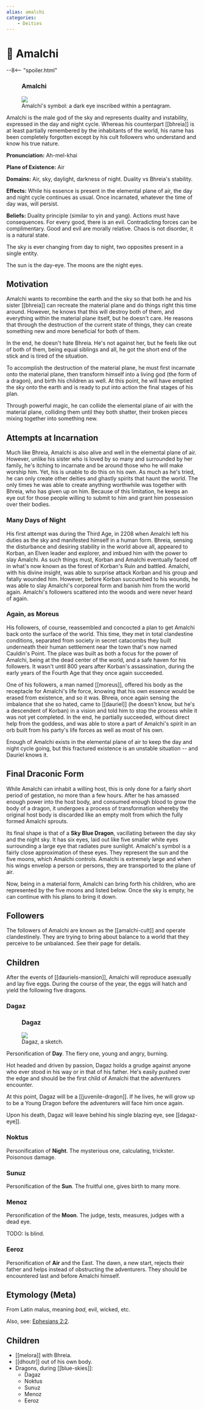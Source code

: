 ```yaml
---
alias: amalchi
categories:
    - Deities
---
```

# 🔐 Amalchi

--8<-- "spoiler.html"

<figure class="infobox right">
  <h3>Amalchi</h3>
  <a href="/assets/images/amalchi-symbol-full.png">
    <img src="/assets/images/amalchi-symbol-tiny.png" />
  </a>
  <figcaption>
    Amalchi's symbol: a dark eye inscribed within a pentagram.
  </figcaption>
</figure>

Amalchi is the male god of the sky and represents duality and instability, expressed in the day and night cycle. Whereas his counterpart [[bhreia]] is at least partially remembered by the inhabitants of the world, his name has been completely forgotten except by his cult followers who understand and know his true nature.

**Pronunciation:** Ah-mel-khai

**Plane of Existence:** Air

**Domains:** Air, sky, daylight, darkness of night. Duality vs Bhreia's stability.

**Effects:** While his essence is present in the elemental plane of air, the day and night cycle continues as usual. Once incarnated, whatever the time of day was, will persist.

**Beliefs:** Duality principle (similar to yin and yang). Actions must have consequences. For every good, there is an evil. Contradicting forces can be complimentary. Good and evil are morally relative. Chaos is not disorder, it is a natural state.

The sky is ever changing from day to night, two opposites present in a single entity.

The sun is the day-eye. The moons are the night eyes.

## Motivation

Amalchi wants to recombine the earth and the sky so that both he and his sister [[bhreia]] can recreate the material plane and do things right this time around. However, he knows that this will destroy both of them, and everything within the material plane itself, but he doesn't care. He reasons that through the destruction of the current state of things, they can create something new and more beneficial for both of them.

In the end, he doesn't hate Bhreia. He's not against her, but he feels like out of both of them, being equal siblings and all, he got the short end of the stick and is tired of the situation.

To accomplish the destruction of the material plane, he must first incarnate onto the material plane, then transform himself into a living god (the form of a dragon), and birth his children as well. At this point, he will have emptied the sky onto the earth and is ready to put into action the final stages of his plan.

Through powerful magic, he can collide the elemental plane of air with the material plane, colliding them until they both shatter, their broken pieces mixing together into something new.

## Attempts at Incarnation

Much like Bhreia, Amalchi is also alive and well in the elemental plane of air. However, unlike his sister who is loved by so many and surrounded by her family, he's itching to incarnate and be around those who he will make worship him. Yet, his is unable to do this on his own. As much as he's tried, he can only create other deities and ghastly spirits that haunt the world. The only times he was able to create anything worthwhile was together with Bhreia, who has given up on him. Because of this limitation, he keeps an eye out for those people willing to submit to him and grant him possession over their bodies.

### Many Days of Night

His first attempt was during the Third Age, in 2208 when Amalchi left his duties as the sky and manifested himself in a human form. Bhreia, sensing the disturbance and desiring stability in the world above all, appeared to Korban, an Elven leader and explorer, and imbued him with the power to slay Amalchi. As such things must, Korban and Amalchi eventually faced off in what's now known as the forest of Korban's Ruin and battled. Amalchi, with his divine insight, was able to surprise attack Korban and his group and fatally wounded him. However, before Korban succumbed to his wounds, he was able to slay Amalchi's corporeal form and banish him from the world again. Amalchi's followers scattered into the woods and were never heard of again.

### Again, as Moreus

His followers, of course, reassembled and concocted a plan to get Amalchi back onto the surface of the world. This time, they met in total clandestine conditions, separated from society in secret catacombs they built underneath their human settlement near the town that's now named Cauldin's Point. The place was built as both a focus for the power of Amalchi, being at the dead center of the world, and a safe haven for his followers. It wasn't until 800 years after Korban's assassination, during the early years of the Fourth Age that they once again succeeded.

One of his followers, a man named [[moreus]], offered his body as the receptacle for Amalchi's life force, knowing that his own essence would be erased from existence, and so it was. Bhreia, once again sensing the imbalance that she so hated, came to [[dauriel]] (he doesn't know, but he's a descendent of Korban) in a vision and told him to stop the process while it was not yet completed. In the end, he partially succeeded, without direct help from the goddess, and was able to store a part of Amalchi's spirit in an orb built from his party's life forces as well as most of his own.

Enough of Amalchi exists in the elemental plane of air to keep the day and night cycle going, but this fractured existence is an unstable situation -- and Dauriel knows it.

## Final Draconic Form

While Amalchi can inhabit a willing host, this is only done for a fairly short period of gestation, no more than a few hours. After he has amassed enough power into the host body, and consumed enough blood to grow the body of a dragon, it undergoes a process of transformation whereby the original host body is discarded like an empty molt from which the fully formed Amalchi sprouts.

Its final shape is that of a **Sky Blue Dragon**, vacillating between the day sky and the night sky. It has six eyes, laid out like five smaller white eyes surrounding a large eye that radiates pure sunlight. Amalchi's symbol is a fairly close approximation of these eyes. They represent the sun and the five moons, which Amalchi controls. Amalchi is extremely large and when his wings envelop a person or persons, they are transported to the plane of air.

Now, being in a material form, Amalchi can bring forth his children, who are represented by the five moons and listed below. Once the sky is empty, he can continue with his plans to bring it down.

## Followers

The followers of Amalchi are known as the [[amalchi-cult]] and operate clandestinely. They are trying to bring about balance to a world that they perceive to be unbalanced. See their page for details.

## Children

After the events of [[dauriels-mansion]], Amalchi will reproduce asexually and lay five eggs. During the course of the year, the eggs will hatch and yield the following five dragons.

### Dagaz

<figure class="infobox right">
  <h3>Dagaz</h3>
  <a href="/assets/images/dagaz-full.png">
    <img src="/assets/images/dagaz-tiny.png" />
  </a>
  <figcaption>
    Dagaz, a sketch.
  </figcaption>
</figure>

Personification of **Day**. The fiery one, young and angry, burning.

Hot headed and driven by passion, Dagaz holds a grudge against anyone who ever stood in his way or in that of his father. He's easily pushed over the edge and should be the first child of Amalchi that the adventurers encounter.

At this point, Dagaz will be a [[juvenile-dragon]]. If he lives, he will grow up to be a Young Dragon before the adventurers will face him once again.

Upon his death, Dagaz will leave behind his single blazing eye, see [[dagaz-eye]].

### Noktus

Personification of **Night**. The mysterious one, calculating, trickster. Poisonous damage.

### Sunuz

Personification of the **Sun**. The fruitful one, gives birth to many more.

### Menoz

Personification of the **Moon**. The judge, tests, measures, judges with a dead eye.

TODO: Is blind.

### Eeroz

Personification of **Air** and the East. The dawn, a new start, rejects their father and helps instead of obstructing the adventurers. They should be encountered last and before Amalchi himself.

## Etymology (Meta)

From Latin malus, meaning *bad*, evil, wicked, etc.

Also, see: [Ephesians 2:2](https://www.biblegateway.com/verse/en/Ephesians%202%3A2).

## Children

- [[melora]] with Bhreia.
- [[dhoutr]] out of his own body.
- Dragons, during [[blue-skies]]:
  - Dagaz
  - Noktus
  - Sunuz
  - Menoz
  - Eeroz
